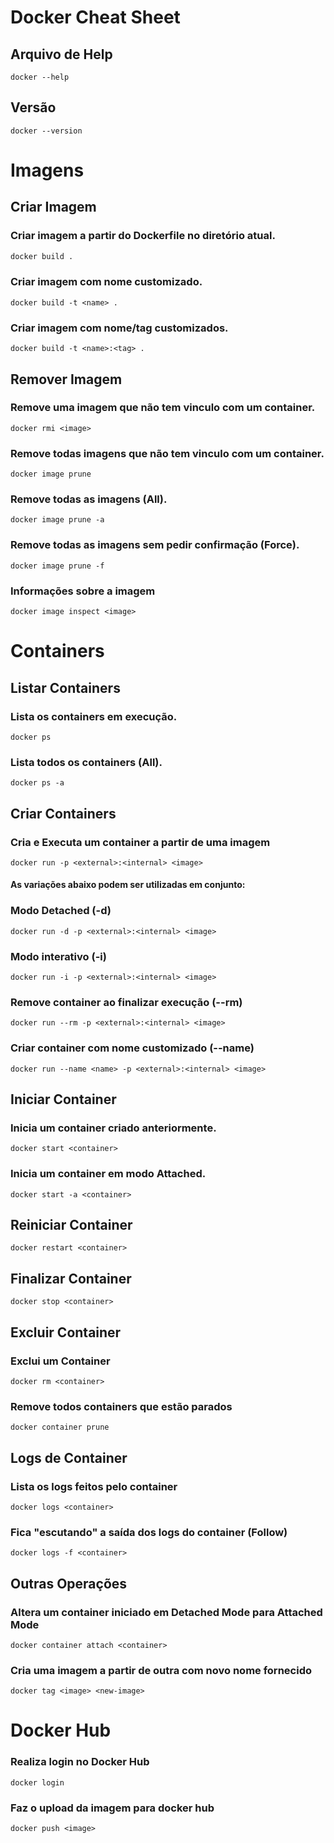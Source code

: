 # Docker Cheat Sheet

## Arquivo de Help
```
docker --help
```
## Versão
```
docker --version
```

# Imagens
## Criar Imagem
### Criar imagem a partir do Dockerfile no diretório atual.
```sh    
docker build .
```
### Criar imagem com nome customizado.
```
docker build -t <name> .
```
### Criar imagem com nome/tag customizados.
```
docker build -t <name>:<tag> .
```
## Remover Imagem
### Remove uma imagem que não tem vinculo com um container.
```
docker rmi <image>
```
### Remove todas imagens que não tem vinculo com um container.
```
docker image prune
```
### Remove todas as imagens (All).
```
docker image prune -a
```
### Remove todas as imagens sem pedir confirmação (Force).
```
docker image prune -f
```
### Informações sobre a imagem
```
docker image inspect <image>
```

# Containers
## Listar Containers
### Lista os containers em execução.
```
docker ps
```
### Lista todos os containers (All).
```
docker ps -a
```
## Criar Containers
### Cria e Executa um container a partir de uma imagem
```
docker run -p <external>:<internal> <image>
```
#### As variações abaixo podem ser utilizadas em conjunto:
### Modo Detached (-d)
```
docker run -d -p <external>:<internal> <image>
```
### Modo interativo (-i)
```
docker run -i -p <external>:<internal> <image>
```
### Remove container ao finalizar execução (--rm)
```
docker run --rm -p <external>:<internal> <image>
```
### Criar container com nome customizado (--name)
```
docker run --name <name> -p <external>:<internal> <image>
```

## Iniciar Container
### Inicia um container criado anteriormente.
```
docker start <container>
```
### Inicia um container em modo Attached.
```
docker start -a <container>
```
## Reiniciar Container
```
docker restart <container>
```
## Finalizar Container
```
docker stop <container>
```

## Excluir Container
### Exclui um Container
```
docker rm <container>
```
### Remove todos containers que estão parados
```
docker container prune
```

## Logs de Container
### Lista os logs feitos pelo container
```
docker logs <container>
```
### Fica "escutando" a saída dos logs do container (Follow)
```
docker logs -f <container>
```

## Outras Operações
### Altera um container iniciado em Detached Mode para Attached Mode
```
docker container attach <container>
```
### Cria uma imagem a partir de outra com novo nome fornecido
```
docker tag <image> <new-image>
```

# Docker Hub
### Realiza login no Docker Hub
```
docker login
```
### Faz o upload da imagem para docker hub
```
docker push <image>
```




    


